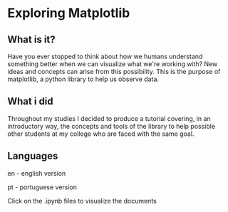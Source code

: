 # Exploring Matplotlib

## What is it?

Have you ever stopped to think about how we humans understand something better when we can visualize what we're working with? New ideas and concepts can arise from this possibility. This is the purpose of matplotlib, a python library to help us observe data. 

## What i did
Throughout my studies I decided to produce a tutorial covering, in an introductory way, the concepts and tools of the library to help possible other students at my college who are faced with the same goal.

## Languages
en - english version

pt - portuguese version

Click on the .ipynb files to visualize the documents
